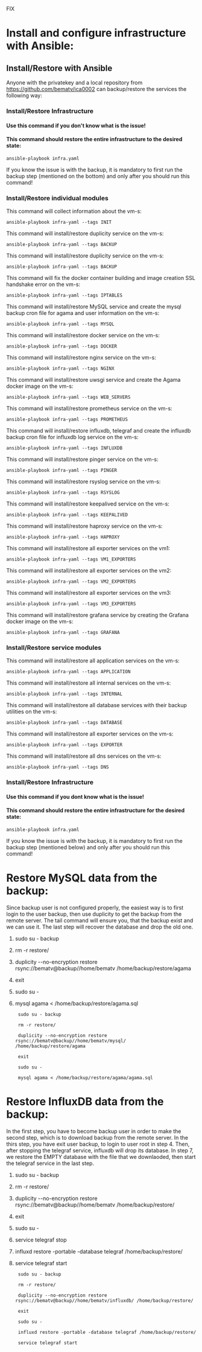 FIX

# Install and configure infrastructure with Ansible:

## Install/Restore with Ansible
Anyone with the privatekey and a local repository from https://github.com/bematv/ica0002 can backup/restore the services the following way:

### Install/Restore Infrastructure

#### Use this command if you don't know what is the issue!
#### This command should restore the entire infrastructure to the desired state:
    ansible-playbook infra.yaml

If you know the issue is with the backup, it is mandatory to first run the backup step (mentioned on the bottom) and only after you should run this command!


### Install/Restore individual modules

This command will collect information about the vm-s:

    ansible-playbook infra-yaml --tags INIT

This command will install/restore duplicity service on the vm-s:
    
    ansible-playbook infra-yaml --tags BACKUP

This command will install/restore duplicity service on the vm-s:
    
    ansible-playbook infra-yaml --tags BACKUP

This command will fix the docker container building and image creation SSL handshake error on the vm-s:
    
    ansible-playbook infra-yaml --tags IPTABLES

This command will install/restore MySQL service and create the mysql backup cron file for agama and user information on the vm-s:
    
    ansible-playbook infra-yaml --tags MYSQL

This command will install/restore docker service on the vm-s:
    
    ansible-playbook infra-yaml --tags DOCKER

This command will install/restore nginx service on the vm-s:
    
    ansible-playbook infra-yaml --tags NGINX

This command will install/restore uwsgi service and create the Agama docker image on the vm-s:
    
    ansible-playbook infra-yaml --tags WEB_SERVERS

This command will install/restore prometheus service on the vm-s:
    
    ansible-playbook infra-yaml --tags PROMETHEUS

This command will install/restore influxdb, telegraf and create the influxdb backup cron file for influxdb log service on the vm-s:
    
    ansible-playbook infra-yaml --tags INFLUXDB

This command will install/restore pinger service on the vm-s:
    
    ansible-playbook infra-yaml --tags PINGER

This command will install/restore rsyslog service on the vm-s:
    
    ansible-playbook infra-yaml --tags RSYSLOG

This command will install/restore keepalived service on the vm-s:
    
    ansible-playbook infra-yaml --tags KEEPALIVED

This command will install/restore haproxy service on the vm-s:
    
    ansible-playbook infra-yaml --tags HAPROXY

This command will install/restore all exporter services on the vm1:
    
    ansible-playbook infra-yaml --tags VM1_EXPORTERS

This command will install/restore all exporter services on the vm2:
    
    ansible-playbook infra-yaml --tags VM2_EXPORTERS

This command will install/restore all exporter services on the vm3:
    
    ansible-playbook infra-yaml --tags VM3_EXPORTERS

This command will install/restore grafana service by creating the Grafana docker image on the vm-s:
    
    ansible-playbook infra-yaml --tags GRAFANA


### Install/Restore service modules

This command will install/restore all application services on the vm-s:

    ansible-playbook infra-yaml --tags APPLICATION

This command will install/restore all internal services on the vm-s:

    ansible-playbook infra-yaml --tags INTERNAL

This command will install/restore all database services with their backup utilities on the vm-s:

    ansible-playbook infra-yaml --tags DATABASE

This command will install/restore all exporter services on the vm-s:

    ansible-playbook infra-yaml --tags EXPORTER

This command will install/restore all dns services on the vm-s:

    ansible-playbook infra-yaml --tags DNS


### Install/Restore Infrastructure

#### Use this command if you dont know what is the issue!
#### This command should restore the entire infrastructure for the desired state:
    ansible-playbook infra.yaml

If you know the issue is with the backup, it is mandatory to first run the backup step (mentioned below) and only after you should run this command!

# Restore MySQL data from the backup:

Since backup user is not configured properly, the easiest way is to first login to the user backup, then use duplicity to get
the backup from the remote server. The tail command will ensure you, that the backup exist and we can use it.
The last step will recover the database and drop the old one.


1. sudo su - backup
2. rm -r restore/
3. duplicity --no-encryption restore rsync://bematv@backup//home/bematv /home/backup/restore/agama
4. exit
5. sudo su -
6. mysql agama < /home/backup/restore/agama.sql

        sudo su - backup

        rm -r restore/

        duplicity --no-encryption restore rsync://bematv@backup//home/bematv/mysql/ /home/backup/restore/agama

        exit

        sudo su -

        mysql agama < /home/backup/restore/agama/agama.sql


# Restore InfluxDB data from the backup:


In the first step, you have to become backup user in order to make the second step, which is to download backup from the remote server.
In the thirs step, you have exit user backup, to login to user root in step 4. Then, after stopping the telegraf service, influxdb will drop its database.
In step 7, we restore the EMPTY database with the file that we downlaoded, then start the telegraf service in the last step.

1. sudo su - backup
2. rm -r restore/
3. duplicity --no-encryption restore rsync://bematv@backup//home/bematv /home/backup/restore/
4. exit
5. sudo su -
6. service telegraf stop
7. influxd restore -portable -database telegraf /home/backup/restore/
8. service telegraf start

        sudo su - backup

        rm -r restore/

        duplicity --no-encryption restore rsync://bematv@backup//home/bematv/influxdb/ /home/backup/restore/

        exit

        sudo su -

        influxd restore -portable -database telegraf /home/backup/restore/

        service telegraf start

